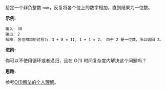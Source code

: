 给定一个非负整数 `num`，反复将各个位上的数字相加，直到结果为一位数。

**示例:**

```
输入: 38
输出: 2
解释: 各位相加的过程为：3 + 8 = 11, 1 + 1 = 2。 由于 2 是一位数，所以返回 2。
```

**进阶:**

你可以不使用循环或者递归，且在 O(1) 时间复杂度内解决这个问题吗？

**思路:**

参考[O(1)解法的个人理解](https://leetcode-cn.com/problems/add-digits/solution/java-o1jie-fa-de-ge-ren-li-jie-by-liveforexperienc/)。

